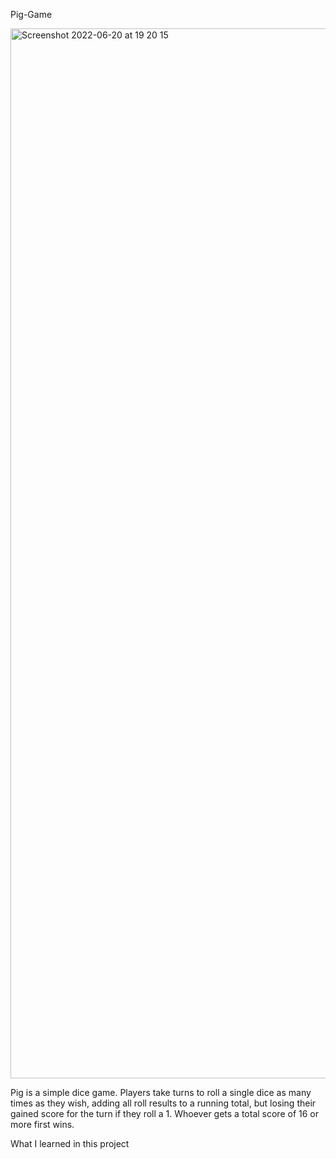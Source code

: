Pig-Game 

<img width="1680" alt="Screenshot 2022-06-20 at 19 20 15" src="https://user-images.githubusercontent.com/71894732/178801487-cc3be670-bcb4-4937-a12e-cecf1e097c08.png">

Pig is a simple dice game. Players take turns to roll a single dice as many times as they wish, adding all roll results to a running total,
but losing their gained score for the turn if they roll a 1. Whoever gets a total score of 16 or more first wins.

What I learned in this project
